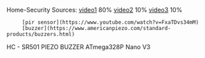 Home-Security
Sources: [video1](https://www.youtube.com/watch?v=dRCnccv_dVE) 80%
         [video2](https://www.youtube.com/watch?v=lTAo_H5eqsk) 10%
         [video3](https://www.youtube.com/watch?v=Dp3RMb0e1eA) 10%
         
         [pir sensor](https://www.youtube.com/watch?v=FxaTDvs34mM)
         [buzzer](https://www.americanpiezo.com/standard-products/buzzers.html)
         
HC - SR501
PIEZO BUZZER
ATmega328P Nano V3

